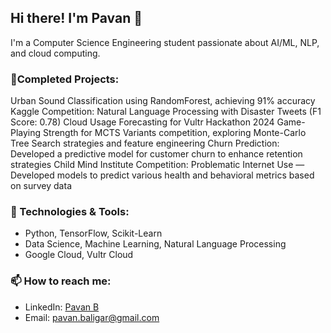 ## Hi there! I'm Pavan 👋
I'm a Computer Science Engineering student passionate about AI/ML, NLP, and cloud computing. 

### 🌱Completed Projects:
Urban Sound Classification using RandomForest, achieving 91% accuracy
Kaggle Competition: Natural Language Processing with Disaster Tweets (F1 Score: 0.78)
Cloud Usage Forecasting for Vultr Hackathon 2024
Game-Playing Strength for MCTS Variants competition, exploring Monte-Carlo Tree Search strategies and feature engineering
Churn Prediction: Developed a predictive model for customer churn to enhance retention strategies
Child Mind Institute Competition: Problematic Internet Use — Developed models to predict various health and behavioral metrics based on survey data

### 🔧 Technologies & Tools:
- Python, TensorFlow, Scikit-Learn
- Data Science, Machine Learning, Natural Language Processing
- Google Cloud, Vultr Cloud

### 📫 How to reach me:
- LinkedIn: [Pavan B](https://www.linkedin.com/in/pavanbaligar)
- Email: pavan.baligar@gmail.com
